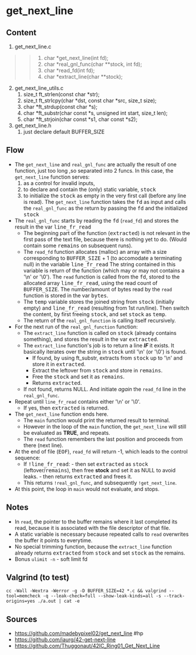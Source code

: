 # get_next_line

## Content
1. get_next_line.c
>>	1. char *get_next_line(int fd);
>>	2.	char *real_gnl_func(char **stock, int fd);
>>	3.	char *read_fd(int fd);
>>	4.	char *extract_line(char **stock);
2. get_next_line_utils.c
	1. size_t ft_strlen(const char *str);
	2. size_t ft_strlcpy(char *dst, const char *src, size_t size);
	3. char *ft_strdup(const char *s);
	4. char *ft_substr(char const *s, unsigned int start, size_t len);
	5. char *ft_strjoin(char const *s1, char const *s2);
3. get_next_line.h
	1. just declare default BUFFER_SIZE

## Flow
- The ```get_next_line``` and ```real_gnl_func``` are actually the result of one function, just too long ,so separated into 2 funcs. In this case, the ```get_next_line``` function serves:
	1. as a control for invalid inputs,
	2. to declare and contain the (only) static variable, <kbd>stock</kbd>
	3. to initialize the <kbd>stock</kbd> as empty in the very first call (before any line is read). The ```get_next_line``` function takes the <kbd>fd</kbd> as input and calls the ```real_gnl_func``` as the return by passing the <kbd>fd</kbd> and the initialized <kbd>stock</kbd>
- The ```real_gnl_func``` starts by reading the <kbd>fd</kbd> (```read_fd```) and stores the result in the var <kbd>line_fr_read</kbd>
	- The beginning part of the function (<kbd>extracted</kbd>) is not relevant in the first pass of the text file, because there is nothing yet to do. (Would contain some <kbd>remains</kbd> on subsequent runs).
	- The ```read_fd``` function allocates (malloc) an array with a size corresponding to <kbd>BUFFER_SIZE</kbd> + 1 (to accomodate a terminating null) in the variable <kbd>line_fr_read</kbd> The string contained in this variable is return of the function (which may or may not contains a '\n' or '\0'). The ```read``` function is called from the <kbd>fd</kbd>, stored to the allocated array <kbd>line_fr_read</kbd>, using the read count of <kbd>BUFFER_SIZE</kbd>. The number/amount of bytes read by the ```read``` function is stored in the var <kbd>bytes</kbd>.
	- The <kbd>temp</kbd> variable stores the joined string from <kbd>stock</kbd> (initially empty) and <kbd>line_fr_read</kbd> (resulting from 1st run/line). Then switch the content, by first freeing <kbd>stock</kbd>, and set <kbd>stock</kbd> as <kbd>temp</kbd>. 
	- The return of the ```real_gnl_function``` is calling itself recursively.
- For the next run of the ```real_gnl_function``` function:
	- The ```extract_line``` function is called on <kbd>stock</kbd> (already contains something), and stores the result in the var <kbd>extracted</kbd>.
	- The ```extract_line``` function's job is to return a line __*IF*__ it exists. It basically iterates over the string in <kbd>stock</kbd> until '\n' (or '\0') is found. 
		- If found, by using ft_substr, extracts from <kbd>stock</kbd> up to '\n' and store it in <kbd>extracted</kbd>.
		- Extract the leftover from <kbd>stock</kbd> and store in <kbd>remains</kbd>.
		- Free the <kbd>stock</kbd> and set it as <kbd>remains</kbd>.
		- Returns <kbd>extracted</kbd>.
	- If not found, returns NULL. And initiate _again_ the ```read_fd``` line in the ```real_gnl_func```.
- Repeat until ```line_fr_read``` contains either '\n' or '\0'.
	- If yes, then <kbd>extracted</kbd> is returned.
- The ```get_next_line``` function ends here.
	- The ```main``` function would print the returned result to terminal.
	- However in the loop of the ```main``` function, the ```get_next_line``` will still be evaluated as **TRUE**, and repeats.
	- The ```read``` function remembers the last position and proceeds from there (next line).
- At the end of file (<kbd>EOF</kbd>), ```read_fd``` will return -1, which leads to the control sequence:
	- If <kbd>!line_fr_read</kbd>:
			- then set <kbd>extracted</kbd> as <kbd>stock</kbd> (leftover/<kbd>remains</kbd>), then free **stock** and set it as NULL to avoid leaks.
			- then returns <kbd>extracted</kbd> and frees it.
	- This returns ```!real_gnl_func```, and subsequently ```!get_next_line```. 
- At this point, the loop in ```main``` would not evaluate, and stops.

## Notes
- In ```read```, the pointer to the buffer remains where it last completed its read, because it is associated with the file descriptor of that file.
- A static variable is necessary because repeated calls to ```read``` overwrites the buffer it points to everytime.
- No special trimming function, because the ```extract_line``` function already returns <kbd>extracted</kbd> from <kbd>stock</kbd> and set <kbd>stock</kbd> as the remains. 
- Bonus ```ulimit -n``` - soft limit fd

## Valgrind (to test)
```
cc -Wall -Wextra -Werror -g -D BUFFER_SIZE=42 *.c && valgrind --tool=memcheck -q --leak-check=full --show-leak-kinds=all -s --track-origins=yes ./a.out | cat -e
```

## Sources
- https://github.com/madebypixel02/get_next_line #hp
- https://github.com/iaurg/42-get-next-line
- https://github.com/Thuggonaut/42IC_Ring01_Get_Next_Line
